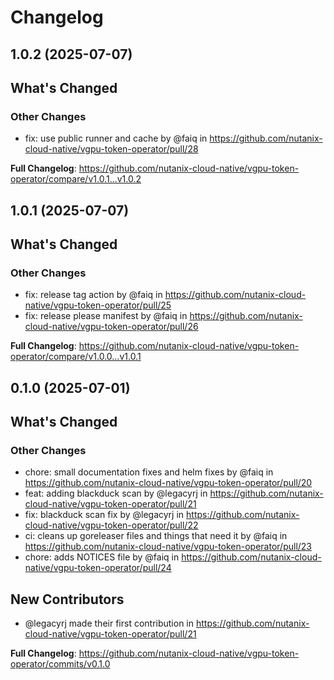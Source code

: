 # Changelog

## 1.0.2 (2025-07-07)

<!-- Release notes generated using configuration in .github/release.yaml at main -->

## What's Changed
### Other Changes
* fix: use public runner and cache by @faiq in https://github.com/nutanix-cloud-native/vgpu-token-operator/pull/28


**Full Changelog**: https://github.com/nutanix-cloud-native/vgpu-token-operator/compare/v1.0.1...v1.0.2

## 1.0.1 (2025-07-07)

<!-- Release notes generated using configuration in .github/release.yaml at main -->

## What's Changed
### Other Changes
* fix: release tag action by @faiq in https://github.com/nutanix-cloud-native/vgpu-token-operator/pull/25
* fix: release please manifest by @faiq in https://github.com/nutanix-cloud-native/vgpu-token-operator/pull/26


**Full Changelog**: https://github.com/nutanix-cloud-native/vgpu-token-operator/compare/v1.0.0...v1.0.1

## 0.1.0 (2025-07-01)

<!-- Release notes generated using configuration in .github/release.yaml at main -->

## What's Changed
### Other Changes
* chore: small documentation fixes and helm fixes by @faiq in https://github.com/nutanix-cloud-native/vgpu-token-operator/pull/20
* feat: adding blackduck scan by @legacyrj in https://github.com/nutanix-cloud-native/vgpu-token-operator/pull/21
* fix: blackduck scan fix by @legacyrj in https://github.com/nutanix-cloud-native/vgpu-token-operator/pull/22
* ci: cleans up goreleaser files and things that need it by @faiq in https://github.com/nutanix-cloud-native/vgpu-token-operator/pull/23
* chore: adds NOTICES file by @faiq in https://github.com/nutanix-cloud-native/vgpu-token-operator/pull/24

## New Contributors
* @legacyrj made their first contribution in https://github.com/nutanix-cloud-native/vgpu-token-operator/pull/21

**Full Changelog**: https://github.com/nutanix-cloud-native/vgpu-token-operator/commits/v0.1.0
